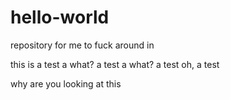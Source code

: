 # hello-world
repository for me to fuck around in 

this is a test
a what?
a test
a what?
a test
oh, a test

why are you looking at this
